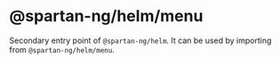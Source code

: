 # @spartan-ng/helm/menu

Secondary entry point of `@spartan-ng/helm`. It can be used by importing from `@spartan-ng/helm/menu`.
